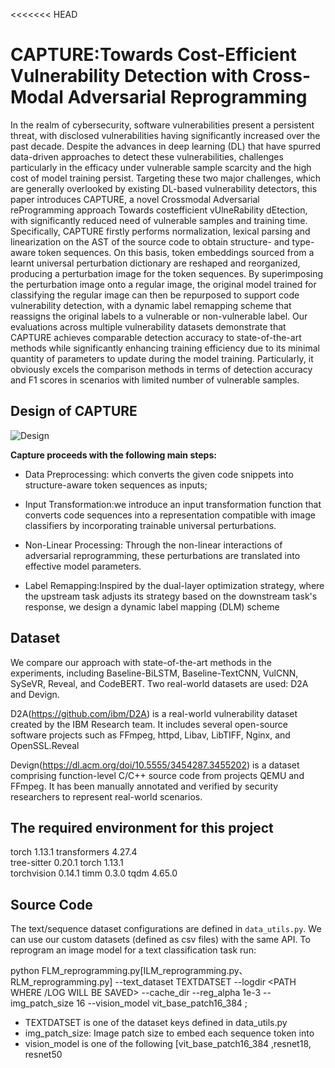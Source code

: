 <<<<<<< HEAD
#  CAPTURE:Towards Cost-Efficient Vulnerability Detection with Cross-Modal Adversarial Reprogramming



In the realm of cybersecurity, software vulnerabilities present a persistent threat, with disclosed vulnerabilities having significantly increased over the past decade. Despite the advances in deep learning (DL) that have spurred data-driven approaches to detect these vulnerabilities, challenges particularly in the efficacy under vulnerable sample scarcity and the high cost of model training persist. Targeting these two major challenges, which are generally overlooked by existing DL-based vulnerability detectors, this paper introduces CAPTURE, a novel Crossmodal Adversarial reProgramming approach Towards costefficient vUlneRability dEtection, with significantly reduced need of vulnerable samples and training time. Specifically, CAPTURE firstly performs normalization, lexical parsing and linearization on the AST of the source code to obtain structure- and type-aware token sequences. On this basis, token embeddings sourced from a learnt universal perturbation dictionary are reshaped and reorganized, producing a perturbation image for the token sequences. By superimposing the perturbation image onto a regular image, the original model trained for classifying the regular image can then be repurposed to support code vulnerability detection, with a dynamic label remapping scheme that reassigns the original labels to a vulnerable or non-vulnerable label. Our evaluations across multiple vulnerability datasets demonstrate that CAPTURE achieves comparable detection accuracy to state-of-the-art methods while significantly enhancing training efficiency due to its minimal quantity of parameters to update during the model training. Particularly, it obviously excels the comparison methods in terms of detection accuracy and F1 scores in scenarios with limited number of vulnerable samples.



## Design of CAPTURE



![Design](C:\Users\sangui\Desktop\Design.png)

**Capture proceeds with the following main steps:**

- Data Preprocessing: which converts the given code snippets into structure-aware token sequences as inputs;

- Input Transformation:we introduce an input transformation function that converts code sequences into a representation compatible with image classifiers by incorporating trainable universal perturbations.
- Non-Linear Processing: Through the non-linear interactions of adversarial reprogramming, these perturbations are translated into effective model parameters.
- Label Remapping:Inspired by the dual-layer optimization strategy, where the upstream task adjusts its strategy based on the downstream task's response, we design a dynamic label mapping (DLM) scheme



## Dataset

We compare our approach with state-of-the-art methods in the experiments, including Baseline-BiLSTM, Baseline-TextCNN, VulCNN, SySeVR, Reveal, and CodeBERT. Two real-world datasets are used: D2A and Devign.

D2A(https://github.com/ibm/D2A) is a real-world vulnerability dataset created by the IBM Research team. It includes several open-source software projects such as FFmpeg, httpd, Libav, LibTIFF, Nginx, and OpenSSL.Reveal

Devign(https://dl.acm.org/doi/10.5555/3454287.3455202) is a dataset comprising function-level C/C++ source code from projects QEMU and FFmpeg. It has been manually annotated and verified by security researchers to represent real-world scenarios.

## The required environment for this project

torch                      1.13.1
transformers        4.27.4            
tree-sitter              0.20.1
torch                      1.13.1               
torchvision             0.14.1
timm                      0.3.0
tqdm                      4.65.0	



## Source Code

The text/sequence dataset configurations are defined in `data_utils.py`. We can  use our custom datasets (defined as csv files) with the same API. To reprogram an image model for a text classification task run:

python FLM_reprogramming.py[ILM_reprogramming.py、RLM_reprogramming.py]  --text_dataset TEXTDATSET --logdir <PATH WHERE /LOG WILL BE SAVED> --cache_dir --reg_alpha 1e-3 --img_patch_size 16 --vision_model vit_base_patch16_384 ;

- TEXTDATSET is one of the dataset keys defined in data_utils.py
- img_patch_size: Image patch size to embed each sequence token into
- vision_model is one of the following [vit_base_patch16_384 ,resnet18, resnet50

